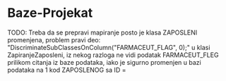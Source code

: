 # Baze-Projekat
TODO: Treba da se prepravi mapiranje posto je klasa ZAPOSLENI promenjena, problem pravi deo: "DiscriminateSubClassesOnColumn("FARMACEUT_FLAG", 0);" u klasi ZapiranjeZaposleni, iz nekog razloga ne vidi podatak FARMACEUT_FLEG prilikom citanja iz baze podataka, iako je sigurno promenjen u bazi podataka na 1 kod ZAPOSLENOG sa ID = 
